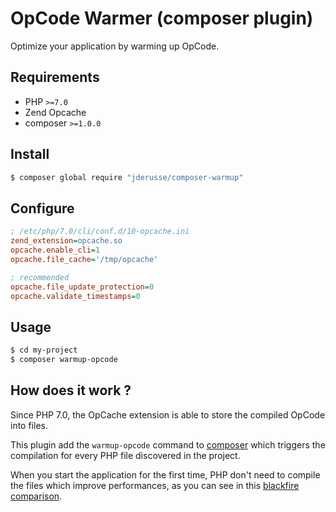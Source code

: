 # OpCode Warmer (composer plugin)

Optimize your application by warming up OpCode.

## Requirements

- PHP `>=7.0`
- Zend Opcache
- composer `>=1.0.0`

## Install

```bash
$ composer global require "jderusse/composer-warmup"
```

## Configure

```ini
; /etc/php/7.0/cli/conf.d/10-opcache.ini
zend_extension=opcache.so
opcache.enable_cli=1
opcache.file_cache='/tmp/opcache'

; recommended
opcache.file_update_protection=0
opcache.validate_timestamps=0
```

## Usage

```bash
$ cd my-project
$ composer warmup-opcode
```

## How does it work ?

Since PHP 7.0, the OpCache extension is able to store the compiled OpCode into
files.

This plugin add the `warmup-opcode` command to
[composer](https://getcomposer.org/) which triggers the compilation for every
PHP file discovered in the project.

When you start the application for the first time, PHP don't need to compile
the files which improve performances, as you can see in this [blackfire
comparison](https://blackfire.io/profiles/compare/a5e55813-de07-437c-9ddf-e8aefc6a8a81/graph).
